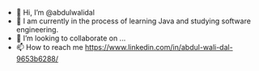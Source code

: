 - 👋 Hi, I’m @abdulwalidal
- 👀 I am currently in the process of learning Java and studying software engineering.
- 💞️ I’m looking to collaborate on ...
- 📫 How to reach me https://www.linkedin.com/in/abdul-wali-dal-9653b6288/

<!---
abdulwalidal/abdulwalidal is a ✨ special ✨ repository because its `README.md` (this file) appears on your GitHub profile.
You can click the Preview link to take a look at your changes.
--->
